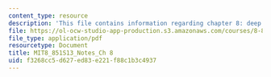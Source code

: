 ```yaml
---
content_type: resource
description: 'This file contains information regarding chapter 8: deep inelastic scattering.'
file: https://ol-ocw-studio-app-production.s3.amazonaws.com/courses/8-851-effective-field-theory-spring-2013/f3268cc5d627ed83e221f88c1b3c4937_MIT8_851S13_DeepInelaScatt.pdf
file_type: application/pdf
resourcetype: Document
title: MIT8_851S13_Notes_Ch 8
uid: f3268cc5-d627-ed83-e221-f88c1b3c4937
---
```

